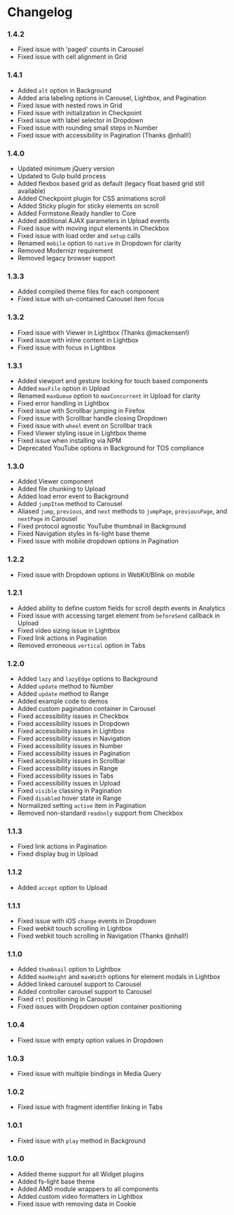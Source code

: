 # Changelog

<!-- -->

### 1.4.2

* Fixed issue with 'paged' counts in Carousel
* Fixed issue with cell alignment in Grid

### 1.4.1

* Added `alt` option in Background
* Added aria labeling options in Carousel, Lightbox, and Pagination
* Fixed issue with nested rows in Grid
* Fixed issue with initialization in Checkpoint
* Fixed issue with label selector in Dropdown
* Fixed issue with rounding small steps in Number
* Fixed issue with accessibility in Pagination (Thanks @nhall!)

### 1.4.0

* Updated minimum jQuery version
* Updated to Gulp build process
* Added flexbox based grid as default (legacy float based grid still available)
* Added Checkpoint plugin for CSS animations scroll
* Added Sticky plugin for sticky elements on scroll
* Added Formstone.Ready handler to Core
* Added additional AJAX parameters in Upload events
* Fixed issue with moving input elements in Checkbox
* Fixed issue with load order and `setup` calls
* Renamed `mobile` option to `native` in Dropdown for clarity
* Removed Modernizr requirement
* Removed legacy browser support

### 1.3.3

* Added compiled theme files for each component
* Fixed issue with un-contained Carousel item focus

### 1.3.2

* Fixed issue with Viewer in Lightbox (Thanks @mackensen!)
* Fixed issue with inline content in Lightbox
* Fixed issue with focus in Lightbox

### 1.3.1

* Added viewport and gesture locking for touch based components
* Added `maxFile` option in Upload
* Renamed `maxQueue` option to `maxConcurrent` in Upload for clarity
* Fixed error handling in Lightbox
* Fixed issue with Scrollbar jumping in Firefox
* Fixed issue with Scrollbar handle closing Dropdown
* Fixed issue with `wheel` event on Scrollbar track
* Fixed Viewer styling issue in Lightbox theme
* Fixed issue when installing via NPM
* Deprecated YouTube options in Background for TOS compliance

### 1.3.0

* Added Viewer component
* Added file chunking to Upload
* Added load error event to Background
* Added `jumpItem` method to Carousel
* Aliased `jump`, `previous`, and `next` methods to `jumpPage`, `previousPage`, and `nextPage` in Carousel
* Fixed protocol agnostic YouTube thumbnail in Background
* Fixed Navigation styles in fs-light base theme
* Fixed issue with mobile dropdown options in Pagination

### 1.2.2

* Fixed issue with Dropdown options in WebKit/Blink on mobile

### 1.2.1

* Added ability to define custom fields for scroll depth events in Analytics
* Fixed issue with accessing target element from `beforeSend` callback in Upload
* Fixed video sizing issue in Lightbox
* Fixed link actions in Pagination
* Removed erroneous `vertical` option in Tabs

### 1.2.0

* Added `lazy` and `lazyEdge` options to Background
* Added `update` method to Number
* Added `update` method to Range
* Added example code to demos
* Added custom pagination container in Carousel
* Fixed accessibility issues in Checkbox
* Fixed accessibility issues in Dropdown
* Fixed accessibility issues in Lightbox
* Fixed accessibility issues in Navigation
* Fixed accessibility issues in Number
* Fixed accessibility issues in Pagination
* Fixed accessibility issues in Scrollbar
* Fixed accessibility issues in Range
* Fixed accessibility issues in Tabs
* Fixed accessibility issues in Upload
* Fixed `visible` classing in Pagination
* Fixed `disabled` hover state in Range
* Normalized setting `active` item in Pagination
* Removed non-standard `readonly` support from Checkbox

### 1.1.3

* Fixed link actions in Pagination
* Fixed display bug in Upload

### 1.1.2

* Added `accept` option to Upload

### 1.1.1

* Fixed issue with iOS `change` events in Dropdown
* Fixed webkit touch scrolling in Lightbox
* Fixed webkit touch scrolling in Navigation (Thanks @nhall!)

### 1.1.0

* Added `thumbnail` option to Lightbox
* Added `maxHeight` and `maxWidth` options for element modals in Lightbox
* Added linked carousel support to Carousel
* Added controller carousel support to Carousel
* Fixed `rtl` positioning in Carousel
* Fixed issues with Dropdown option container positioning

### 1.0.4

* Fixed issue with empty option values in Dropdown

### 1.0.3

* Fixed issue with multiple bindings in Media Query

### 1.0.2

* Fixed issue with fragment identifier linking in Tabs

### 1.0.1

* Fixed issue with `play` method in Background

### 1.0.0

* Added theme support for all Widget plugins
* Added fs-light base theme
* Added AMD module wrappers to all components
* Added custom video formatters in Lightbox
* Fixed issue with removing data in Cookie
